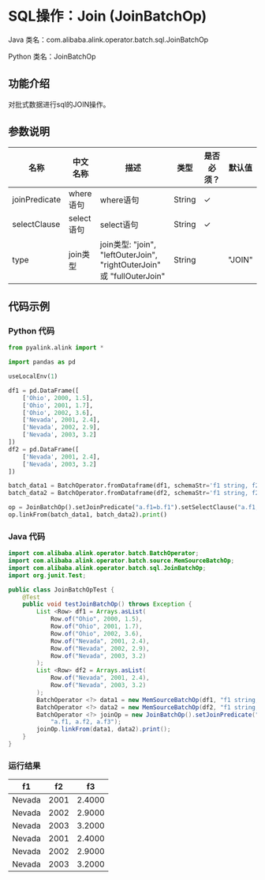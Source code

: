 # SQL操作：Join (JoinBatchOp)
Java 类名：com.alibaba.alink.operator.batch.sql.JoinBatchOp

Python 类名：JoinBatchOp


## 功能介绍
对批式数据进行sql的JOIN操作。

## 参数说明

| 名称 | 中文名称 | 描述 | 类型 | 是否必须？ | 默认值 |
| --- | --- | --- | --- | --- | --- |
| joinPredicate | where语句 | where语句 | String | ✓ |  |
| selectClause | select语句 | select语句 | String | ✓ |  |
| type | join类型 | join类型: "join", "leftOuterJoin", "rightOuterJoin" 或 "fullOuterJoin" | String |  | "JOIN" |



## 代码示例
### Python 代码
```python
from pyalink.alink import *

import pandas as pd

useLocalEnv(1)

df1 = pd.DataFrame([
    ['Ohio', 2000, 1.5],
    ['Ohio', 2001, 1.7],
    ['Ohio', 2002, 3.6],
    ['Nevada', 2001, 2.4],
    ['Nevada', 2002, 2.9],
    ['Nevada', 2003, 3.2]
])
df2 = pd.DataFrame([
    ['Nevada', 2001, 2.4],
    ['Nevada', 2003, 3.2]
])

batch_data1 = BatchOperator.fromDataframe(df1, schemaStr='f1 string, f2 bigint, f3 double')
batch_data2 = BatchOperator.fromDataframe(df2, schemaStr='f1 string, f2 bigint, f3 double')

op = JoinBatchOp().setJoinPredicate("a.f1=b.f1").setSelectClause("a.f1, a.f2, a.f3")
op.linkFrom(batch_data1, batch_data2).print()
```
### Java 代码
```java
import com.alibaba.alink.operator.batch.BatchOperator;
import com.alibaba.alink.operator.batch.source.MemSourceBatchOp;
import com.alibaba.alink.operator.batch.sql.JoinBatchOp;
import org.junit.Test;

public class JoinBatchOpTest {
	@Test
    public void testJoinBatchOp() throws Exception {
    	List <Row> df1 = Arrays.asList(
        	Row.of("Ohio", 2000, 1.5),
    		Row.of("Ohio", 2001, 1.7),
    		Row.of("Ohio", 2002, 3.6),
    		Row.of("Nevada", 2001, 2.4),
    		Row.of("Nevada", 2002, 2.9),
    		Row.of("Nevada", 2003, 3.2)
    	);
    	List <Row> df2 = Arrays.asList(
    		Row.of("Nevada", 2001, 2.4),
    		Row.of("Nevada", 2003, 3.2)
    	);
    	BatchOperator <?> data1 = new MemSourceBatchOp(df1, "f1 string, f2 int, f3 double");
    	BatchOperator <?> data2 = new MemSourceBatchOp(df2, "f1 string, f2 int, f3 double");
    	BatchOperator <?> joinOp = new JoinBatchOp().setJoinPredicate("a.f1=b.f1").setSelectClause(
    		"a.f1, a.f2, a.f3");
    	joinOp.linkFrom(data1, data2).print();
	}
}
```

### 运行结果

f1|f2|f3
---|---|---
Nevada|2001|2.4000
Nevada|2002|2.9000
Nevada|2003|3.2000
Nevada|2001|2.4000
Nevada|2002|2.9000
Nevada|2003|3.2000
